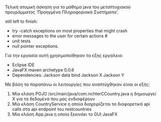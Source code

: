 Τελική ατομική άσκηση για το μάθημα java του μεταπτυχιακού προγράμματος 'Προηγμένα Πληροφοριακά Συστήματα'.

still left to finish:

- try -catch exceptions on most properties that might crash
- error messages to the user for certain actions #
- unit tests 
- null pointer exceptions. 

Για την εργασία αυτή χρησιμοποίθηκαν τα εξης εργαλεια:

- Eclipse IDE
- JavaFX maven archetype 0.0.6
- Dependencies:
	Jackson data bind
	Jackson X
	Jackson Y
	
Με βάση τα παραπάνω οι λειτουργίες που αναπτύχθηκαν είναι οι εξής:

1. Μία κλάση POJO /src/main/java/com.richterCCountry.java η δημιουργεί Χ για τα δεδομένα που μας ενδιαφέρουν
2. Μία κλάση CountryService η οποία διαχειρίζεται τα διαφορετικά api calls στα api endpoint του restcountries 
3. Μία κλάση App.java η οποία ξεκινάει το GUI JavaFX